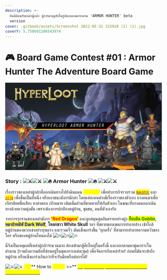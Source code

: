 ```yaml
---
description: >-
  ยินดีต้อนรับเหล่าผู้กล้า สู่การผจญภัยในรูปแบบเกมกระดาน 'ARMOR HUNTER' beta
  version
cover: .gitbook/assets/Screenshot 2022-05-31 215910 (1) (1).jpg
coverY: 5.758691206543974
---
```


# 🎮 Board Game Contest #01 : Armor Hunter The Adventure Board Game

![](<.gitbook/assets/Screenshot 2022-05-31 215910 (1) (1).jpg>)

### Story : ![⚔](https://static.xx.fbcdn.net/images/emoji.php/v9/t8f/1.5/16/2694.png)![⚔](https://static.xx.fbcdn.net/images/emoji.php/v9/t8f/1.5/16/2694.png) ![🔥](https://static.xx.fbcdn.net/images/emoji.php/v9/ta9/1.5/16/1f525.png) Armor Hunter ![🔥](https://static.xx.fbcdn.net/images/emoji.php/v9/ta9/1.5/16/1f525.png) ![⚔](https://static.xx.fbcdn.net/images/emoji.php/v9/t8f/1.5/16/2694.png)![⚔](https://static.xx.fbcdn.net/images/emoji.php/v9/t8f/1.5/16/2694.png)

&#x20;        เรื่องราวของเหล่าผู้กล้าที่ออกเดินทางไปยังดินแดน <mark style="color:yellow;">**Valhalla**</mark> <mark style="color:yellow;"></mark><mark style="color:yellow;"></mark> เพื่อทำภารกิจรวบรวม [<mark style="color:purple;">ชุดเกราะ</mark>](armor/) และ [<mark style="color:red;">อาวุธ</mark>](event-card.md#weapon) เพื่อขึ้นเป็นที่หนึ่ง หรือเอาชนะมังกรนักล่า โดยแต่ละคนต่างมีเรื่องราวของตัวเอง บางคนมาเพื่อเกียรติยศชื่อเสียง หาคำตอบ เป้าหมาย เติมเต็มส่วนที่ขาดหายให้กับตัวเอง ในขณะที่บางคนออกเดินทางด้วยความมุ่งมั่น เพราะต้องการปกป้องหมู่บ้าน, ชุมชน, คนที่ตัวเองรัก&#x20;

จากการรุกรานของเหล่ามังกร <mark style="color:red;">**'Red Dragon'**</mark> และลูกสมุนสุดอันตรายอย่างฝูง <mark style="color:green;">**ก็อบลิน Goblin**</mark>, <mark style="color:blue;">**หมาป่าทมิฬ Dark Wolf**</mark>, **โหลกขาว White Skull** ฯลฯ ที่ขยายขอบเขตการทำลายล้าง เข้าใกล้หมู่บ้านของพวกเขาอย่างรุนแรง และรวดเร็ว มันแข็งแกร่งขึ้น 'ทุกครั้ง' ที่สามารถทำลายความหวังของใคร หรือของหมู่บ้านไหนลงได้ ![🔥](https://static.xx.fbcdn.net/images/emoji.php/v9/ta9/1.5/16/1f525.png)![🔥](https://static.xx.fbcdn.net/images/emoji.php/v9/ta9/1.5/16/1f525.png)![🔥](https://static.xx.fbcdn.net/images/emoji.php/v9/ta9/1.5/16/1f525.png)&#x20;

&#x20;       นี่จึงเป็นเหตุผลที่เหล่าผู้กล้าจำนวนมาก ต้องเข้ามาสู้ศึกใหญ่ในครั้งนี้ และออกตามหาชุดเกราะในตำนาน (รวมถึงความลับที่ซ่อนอยู่ในชุดเกราะแต่ละชุด) เพื่อจัดการกับเหล่าร้าย! ก่อนที่มันจะเข้าถึงหมู่บ้าน หรือแข็งแกร่งเกินกว่าที่จะรับมือหรือต่อกรได้!

&#x20;![⚔](https://static.xx.fbcdn.net/images/emoji.php/v9/t8f/1.5/16/2694.png)![⚔](https://static.xx.fbcdn.net/images/emoji.php/v9/t8f/1.5/16/2694.png) <mark style="color:yellow;">**คลิป**</mark>** How to **<mark style="color:yellow;">**ดูวิธีเล่น**</mark>** >>** [<mark style="color:yellow;">https://www.youtube.com/watch?v=4fZ7wVVoSo8</mark>](https://www.youtube.com/watch?v=4fZ7wVVoSo8)<mark style="color:yellow;"></mark>
